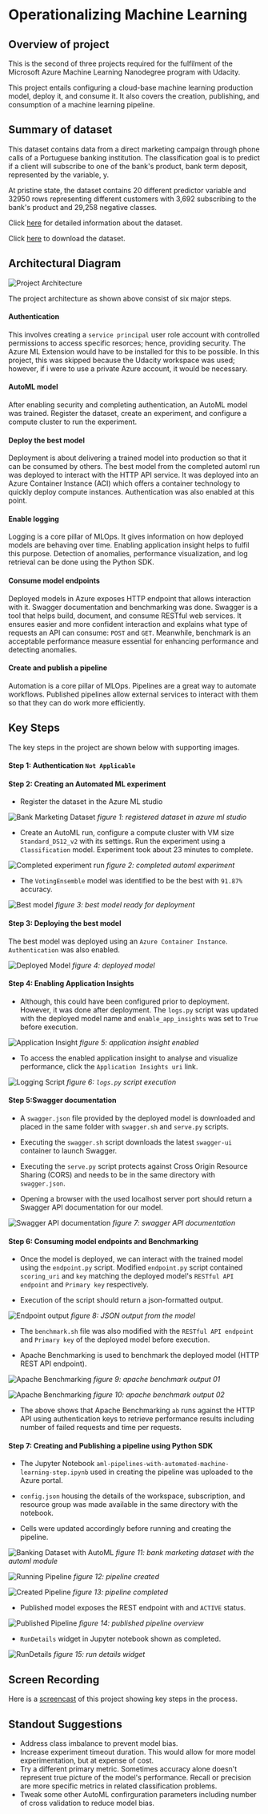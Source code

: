 
# Operationalizing Machine Learning

## Overview of project
This is the second of three projects required for the fulfilment of the Microsoft Azure Machine Learning Nanodegree program with Udacity.

This project entails configuring a cloud-base machine learning production model, deploy it, and consume it. It also covers the creation, publishing, and consumption of a machine learning pipeline.

## Summary of dataset
This dataset contains data from a direct marketing campaign through phone calls of a Portuguese banking institution. The classification goal is to predict if a client will subscribe to one of the bank's product, bank term deposit, represented by the variable, y. 
	
At pristine state, the dataset contains 20 different predictor variable and 32950 rows representing different customers with 3,692 subscribing to the bank's product and 29,258 negative classes.

Click [here](https://archive.ics.uci.edu/ml/datasets/bank+marketing) for detailed information about the dataset.

Click [here](https://automlsamplenotebookdata.blob.core.windows.net/automl-sample-notebook-data/bankmarketing_train.csv) to download the dataset.


## Architectural Diagram

![Project Architecture](Images/architecture.png)

The project architecture as shown above consist of six major steps.
#### Authentication
This involves creating a ``service principal`` user role account with controlled permissions to access specific resorces; hence, providing security. The Azure ML Extension would have to be installed for this to be possible. In this project, this was skipped because the Udacity workspace was used; however, if i were to use a private Azure account, it would be necessary.

#### AutoML model
After enabling security and completing authentication, an AutoML model was trained. Register the dataset, create an experiment, and configure a compute cluster to run the experiment.

#### Deploy the best model
Deployment is about delivering a trained model into production so that it can be consumed by others. The best model from the completed automl run was deployed to interact with the HTTP API service. It was deployed into an Azure Container Instance (ACI) which offers a container technology to quickly deploy compute instances. Authentication was also enabled at this point. 

#### Enable logging
Logging is a core pillar of MLOps. It gives information on how deployed models are behaving over time. Enabling application insight helps to fulfil this purpose. Detection of anomalies, performance visualization, and log retrieval can be done using the Python SDK.

#### Consume model endpoints
Deployed models in Azure exposes HTTP endpoint that allows interaction with it. Swagger documentation and benchmarking was done. Swagger is a tool that helps build, document, and consume RESTful web services. It ensures easier and more confident interaction and explains what type of requests an API can consume: ``POST`` and ``GET``. Meanwhile, benchmark is an acceptable performance measure essential for enhancing performance and detecting anomalies.

#### Create and publish a pipeline
Automation is a core pillar of MLOps. Pipelines are a great way to automate workflows. Published pipelines allow external services to interact with them so that they can do work more efficiently.

## Key Steps
The key steps in the project are shown below with supporting images.

#### Step 1: Authentication ``Not Applicable``

#### Step 2: Creating an Automated ML experiment

*   Register the dataset in the Azure ML studio

![Bank Marketing Dataset](Images/reg_dataset.PNG)
*figure 1: registered dataset in azure ml studio*

*   Create an AutoML run, configure a compute cluster with VM size ``Standard_DS12_v2`` with its settings. Run the experiment using a ``Classification`` model. Experiment took about 23 minutes to complete.

![Completed experiment run](Images/exp_complete.PNG)
*figure 2: completed automl experiment*

*   The ``VotingEnsemble`` model was identified to be the best with ``91.87%`` accuracy.

![Best model](Images/best_model.PNG)
*figure 3: best model ready for deployment*

#### Step 3: Deploying the best model

The best model was deployed using an ``Azure Container Instance``. ``Authentication`` was also enabled. 

![Deployed Model](Images/model_deployed.PNG)
*figure 4: deployed model*


#### Step 4: Enabling Application Insights

*   Although, this could have been configured prior to deployment. However, it was done after deployment. The ``logs.py`` script was updated with the deployed model name and ``enable_app_insights`` was set to ``True`` before execution.

![Application Insight](Images/app_insight_enabled.PNG)
*figure 5: application insight enabled*

*   To access the enabled application insight to analyse and visualize performance, click the ``Application Insights uri`` link.

![Logging Script](Images/logs_script.PNG)
*figure 6: ``logs.py`` script execution*

#### Step 5:Swagger documentation

*   A ``swagger.json`` file provided by the deployed model is downloaded and placed in the same folder with ``swagger.sh`` and ``serve.py`` scripts. 

*   Executing the ``swagger.sh`` script downloads the latest ``swagger-ui`` container to launch Swagger.

*   Executing the ``serve.py`` script protects against Cross Origin Resource Sharing (CORS) and needs to be in the same directory with ``swagger.json``.

*   Opening a browser with the used localhost server port should return a Swagger API documentation for our model.

![Swagger API documentation](Images/swagger_runs.PNG)
*figure 7: swagger API documentation*

#### Step 6: Consuming model endpoints and Benchmarking

*   Once the model is deployed, we can interact with the trained model using the ``endpoint.py`` script. Modified ``endpoint.py`` script contained ``scoring_uri`` and ``key`` matching the deployed model's ``RESTful API endpoint`` and ``Primary key`` respectively.

*   Execution of the script should return a json-formatted output.

![Endpoint output](Images/endpoint_output.PNG)
*figure 8: JSON output from the model*

*   The ``benchmark.sh`` file was also modified with the ``RESTful API endpoint`` and ``Primary key`` of the deployed model before execution.

*   Apache Benchmarking is used to benchmark the deployed model (HTTP REST API endpoint).

![Apache Benchmarking](Images/benchmark_01.PNG)
*figure 9: apache benchmark output 01*

![Apache Benchmarking](Images/benchmark_02.PNG)
*figure 10: apache benchmark output 02*

*   The above shows that Apache Benchmarking ``ab`` runs against the HTTP API using authentication keys to retrieve performance results including number of failed requests and time per requests.

#### Step 7: Creating and Publishing a pipeline using Python SDK

*   The Jupyter Notebook ``aml-pipelines-with-automated-machine-learning-step.ipynb`` used in creating the pipeline was uploaded to the Azure portal.

*   ``config.json`` housing the details of the workspace, subscription, and resource group was made available in the same directory with the notebook.

*   Cells were updated accordingly before running and creating the pipeline.

![Banking Dataset with AutoML](Images/banking_dataset_automl.PNG)
*figure 11: bank marketing dataset with the automl module*

![Running Pipeline](Images/pipeline_created.PNG)
*figure 12: pipeline created*

![Created Pipeline](Images/pipeline_completed.PNG)
*figure 13: pipeline completed*

*   Published model exposes the REST endpoint with and ``ACTIVE`` status.

![Published Pipeline](Images/pipeline_active.PNG)
*figure 14: published pipeline overview*

*   ``RunDetails`` widget in Jupyter notebook shown as completed.

![RunDetails](Images/pipeline_run_widget.PNG)
*figure 15: run details widget*

## Screen Recording

Here is a [screencast](https://www.youtube.com/watch?v=r_G3IrM05do) of this project showing key steps in the process.

## Standout Suggestions

*   Address class imbalance to prevent model bias.
*   Increase experiment timeout duration. This would allow for more model experimentation, but at expense of cost.
*   Try a different primary metric. Sometimes accuracy alone doesn't represent true picture of the model's performance. Recall or precision are more specific metrics in related classification problems.
*   Tweak some other AutoML confirguration parameters including number of cross validation to reduce model bias.
